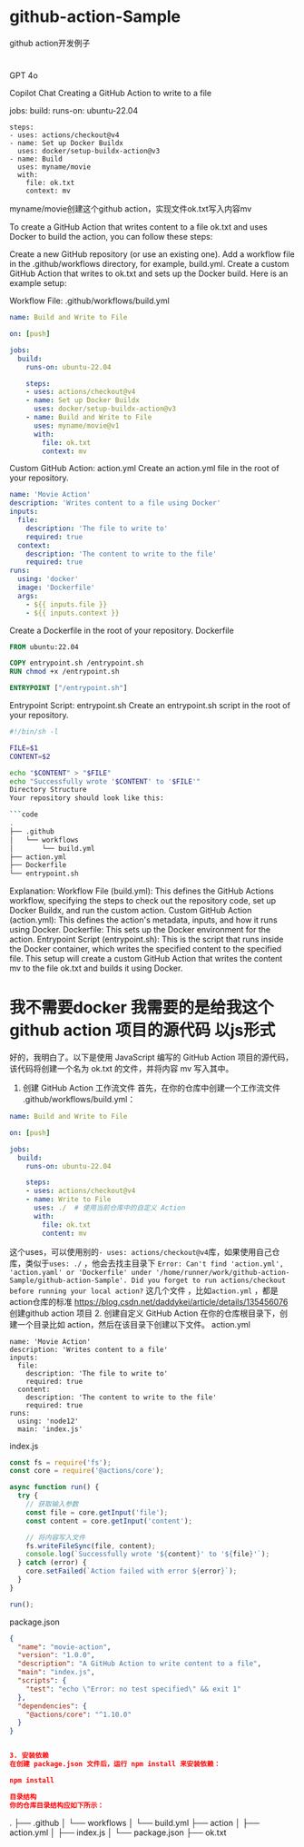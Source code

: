 # github-action-Sample
github action开发例子

#

GPT 4o

Copilot Chat
Creating a GitHub Action to write to a file

jobs:
  build:
    runs-on: ubuntu-22.04

    steps:
    - uses: actions/checkout@v4
    - name: Set up Docker Buildx
      uses: docker/setup-buildx-action@v3
    - name: Build
      uses: myname/movie
      with:
        file: ok.txt
        context: mv
        
myname/movie创建这个github action，实现文件ok.txt写入内容mv

To create a GitHub Action that writes content to a file ok.txt and uses Docker to build the action, you can follow these steps:

Create a new GitHub repository (or use an existing one).
Add a workflow file in the .github/workflows directory, for example, build.yml.
Create a custom GitHub Action that writes to ok.txt and sets up the Docker build.
Here is an example setup:

Workflow File: .github/workflows/build.yml

```yaml
name: Build and Write to File

on: [push]

jobs:
  build:
    runs-on: ubuntu-22.04

    steps:
    - uses: actions/checkout@v4
    - name: Set up Docker Buildx
      uses: docker/setup-buildx-action@v3
    - name: Build and Write to File
      uses: myname/movie@v1
      with:
        file: ok.txt
        context: mv
```

        
Custom GitHub Action: action.yml
Create an action.yml file in the root of your repository.

```yaml
name: 'Movie Action'
description: 'Writes content to a file using Docker'
inputs:
  file:
    description: 'The file to write to'
    required: true
  context:
    description: 'The content to write to the file'
    required: true
runs:
  using: 'docker'
  image: 'Dockerfile'
  args:
    - ${{ inputs.file }}
    - ${{ inputs.context }}
```


Create a Dockerfile in the root of your repository.
Dockerfile

```dockerfile
FROM ubuntu:22.04

COPY entrypoint.sh /entrypoint.sh
RUN chmod +x /entrypoint.sh

ENTRYPOINT ["/entrypoint.sh"]
```


Entrypoint Script: entrypoint.sh
Create an entrypoint.sh script in the root of your repository.

```bash
#!/bin/sh -l

FILE=$1
CONTENT=$2

echo "$CONTENT" > "$FILE"
echo "Successfully wrote '$CONTENT' to '$FILE'"
Directory Structure
Your repository should look like this:

```code
.
├── .github
│   └── workflows
│       └── build.yml
├── action.yml
├── Dockerfile
└── entrypoint.sh
```

Explanation:
Workflow File (build.yml): This defines the GitHub Actions workflow, specifying the steps to check out the repository code, set up Docker Buildx, and run the custom action.
Custom GitHub Action (action.yml): This defines the action's metadata, inputs, and how it runs using Docker.
Dockerfile: This sets up the Docker environment for the action.
Entrypoint Script (entrypoint.sh): This is the script that runs inside the Docker container, which writes the specified content to the specified file.
This setup will create a custom GitHub Action that writes the content mv to the file ok.txt and builds it using Docker.


# 我不需要docker 我需要的是给我这个github action 项目的源代码 以js形式

好的，我明白了。以下是使用 JavaScript 编写的 GitHub Action 项目的源代码，该代码将创建一个名为 ok.txt 的文件，并将内容 mv 写入其中。

1. 创建 GitHub Action 工作流文件
首先，在你的仓库中创建一个工作流文件 .github/workflows/build.yml：

```yaml
name: Build and Write to File

on: [push]

jobs:
  build:
    runs-on: ubuntu-22.04

    steps:
    - uses: actions/checkout@v4
    - name: Write to File
      uses: ./  # 使用当前仓库中的自定义 Action
      with:
        file: ok.txt
        content: mv
```

这个uses，可以使用别的`- uses: actions/checkout@v4`库，如果使用自己仓库，类似于`uses: ./` ，他会去找主目录下
`Error: Can't find 'action.yml', 'action.yaml' or 'Dockerfile' under '/home/runner/work/github-action-Sample/github-action-Sample'. Did you forget to run actions/checkout before running your local action?` 这几个文件 ，比如`action.yml` ，都是action仓库的标准
https://blog.csdn.net/daddykei/article/details/135456076 创建github action 项目
2. 创建自定义 GitHub Action
在你的仓库根目录下，创建一个目录比如 action，然后在该目录下创建以下文件。
action.yml

```
name: 'Movie Action'
description: 'Writes content to a file'
inputs:
  file:
    description: 'The file to write to'
    required: true
  content:
    description: 'The content to write to the file'
    required: true
runs:
  using: 'node12'
  main: 'index.js'
```


index.js

```JavaScript
const fs = require('fs');
const core = require('@actions/core');

async function run() {
  try {
    // 获取输入参数
    const file = core.getInput('file');
    const content = core.getInput('content');

    // 将内容写入文件
    fs.writeFileSync(file, content);
    console.log(`Successfully wrote '${content}' to '${file}'`);
  } catch (error) {
    core.setFailed(`Action failed with error ${error}`);
  }
}

run();
```


package.json
```JSON
{
  "name": "movie-action",
  "version": "1.0.0",
  "description": "A GitHub Action to write content to a file",
  "main": "index.js",
  "scripts": {
    "test": "echo \"Error: no test specified\" && exit 1"
  },
  "dependencies": {
    "@actions/core": "^1.10.0"
  }
}


3. 安装依赖
在创建 package.json 文件后，运行 npm install 来安装依赖：

npm install

目录结构
你的仓库目录结构应如下所示：

```
.
├── .github
│   └── workflows
│       └── build.yml
├── action
│   ├── action.yml
│   ├── index.js
│   └── package.json
├── ok.txt
